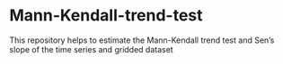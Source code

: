 # Mann-Kendall-trend-test
 This repository helps to estimate the Mann-Kendall trend test and Sen’s slope of the time series and gridded dataset
